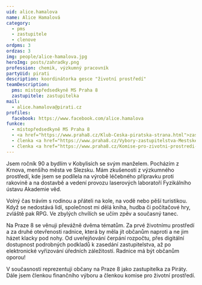 ```yaml
---
uid: alice.hamalova
name: Alice Hamalová
category:
  - pms
  - zastupitele
  - clenove
ordpms: 3
ordzas: 3
img: people/alice-hamalova.jpg
heroImg: posts/zahradky.png
profession: chemik, výzkumný pracovník
partyUid: pirati
description: koordinátorka gesce "životní prostředí"
teamDescription:
  pms: místopředsedkyně MS Praha 8
  zastupitele: zastupitelka
mail:
  - alice.hamalova@pirati.cz
profiles:
  facebook: https://www.facebook.com/alice.hamalova
funkce:
  - místopředsedkyně MS Praha 8
  - <a href="https://www.praha8.cz/Klub-Ceska-piratska-strana.html">zastupitelka</a>
  - členka <a href="https://www.praha8.cz/Vybory-zastupitelstva-Mestske-casti-Praha-8.html">Finančního výboru</a>
  - členka <a href="https://www.praha8.cz/Komise-pro-zivotni-prostredi-2018-2022.html">Komise pro životní prostředí</a>
---
```


Jsem ročník 90 a bydlím v Kobylisích se svým manželem. Pocházím z Krnova, menšího města ve Slezsku. Mám zkušenosti z výzkumného prostředí, kde jsem se podílela na výrobě léčebného přípravku proti rakovině a na dostavbě a vedení provozu laserových laboratoří Fyzikálního ústavu Akademie věd.

Volný čas trávím s rodinou a přáteli na kole, na vodě nebo pěší turistikou. Když se nedostává lidí, společnost mi dělá kniha, hudba či počítačové hry, zvláště pak RPG. Ve zbylých chvílích se učím zpěv a současný tanec.

Na Praze 8 se věnuji převážně dvěma tématům. Za prvé životnímu prostředí a za druhé otevřenosti radnice, která by měla jít občanům naproti a ne jim házet klacky pod nohy. Od uveřejňování čerpání rozpočtu, přes digitální dostupnost podrobných podkladů k zasedání zastupitelstva, až po elektronické vyřizování úředních záležitostí. Radnice má být občanům oporou!

V současnosti reprezentuji občany na Praze 8 jako zastupitelka za Piráty. Dále jsem členkou finančního výboru a členkou komise pro životní prostředí.
